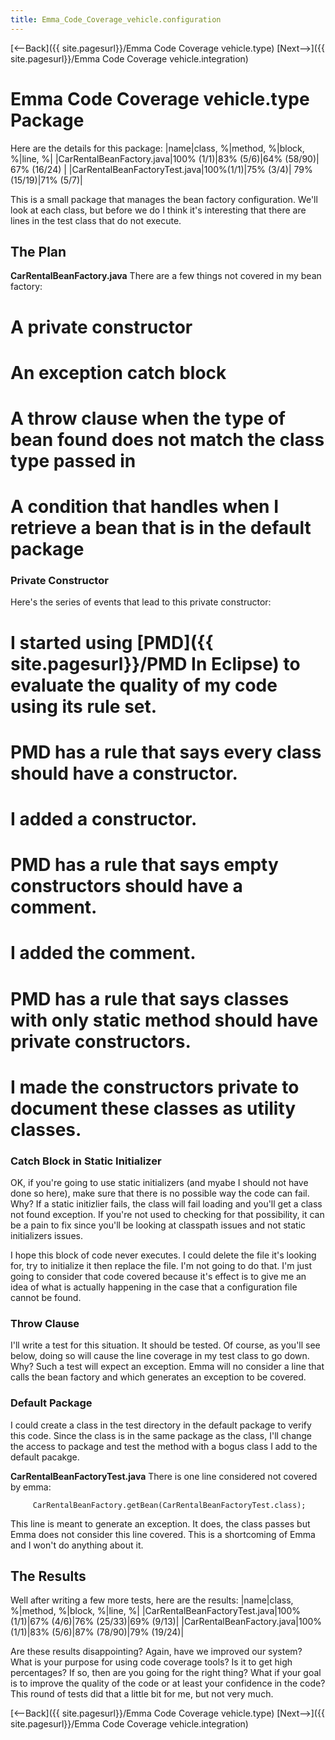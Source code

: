```yaml
---
title: Emma_Code_Coverage_vehicle.configuration
---
```

[<--Back]({{ site.pagesurl}}/Emma Code Coverage vehicle.type) [Next-->]({{ site.pagesurl}}/Emma Code Coverage vehicle.integration)

# Emma Code Coverage vehicle.type Package

Here are the details for this package:
|name|class, %|method, %|block, %|line, %|
|CarRentalBeanFactory.java|100% (1/1)|83% (5/6)|64% (58/90)| 67% (16/24) |
|CarRentalBeanFactoryTest.java|100%(1/1)|75% (3/4)| 79% (15/19)|71% (5/7)|

This is a small package that manages the bean factory configuration. We'll look at each class, but before we do I think it's interesting that there are lines in the test class that do not execute.

## The Plan
**CarRentalBeanFactory.java**
There are a few things not covered in my bean factory:
# A private constructor
# An exception catch block
# A throw clause when the type of bean found does not match the class type passed in
# A condition that handles when I retrieve a bean that is in the default package

### Private Constructor
Here's the series of events that lead to this private constructor:
# I started using [PMD]({{ site.pagesurl}}/PMD In Eclipse) to evaluate the quality of my code using its rule set.
# PMD has a rule that says every class should have a constructor. 
# I added a constructor.
# PMD has a rule that says empty constructors should have a comment. 
# I added the comment.
# PMD has a rule that says classes with only static method should have private constructors.
# I made the constructors private to document these classes as utility classes.

### Catch Block in Static Initializer
OK, if you're going to use static initializers (and myabe I should not have done so here), make sure that there is no possible way the code can fail. Why? If a static initizlier fails, the class will fail loading and you'll get a class not found exception. If you're not used to checking for that possibility, it can be a pain to fix since you'll be looking at classpath issues and not static initializers issues.

I hope this block of code never executes. I could delete the file it's looking for, try to initialize it then replace the file. I'm not going to do that. I'm just going to consider that code covered because it's effect is to give me an idea of what is actually happening in the case that a configuration file cannot be found.

### Throw Clause
I'll write a test for this situation. It should be tested. Of course, as you'll see below, doing so will cause the line coverage in my test class to go down. Why? Such a test will expect an exception. Emma will no consider a line that calls the bean factory and which generates an exception to be covered.

### Default Package
I could create a class in the test directory in the default package to verify this code. Since the class is in the same package as the class, I'll change the access to package and test the method with a bogus class I add to the default pacakge.

**CarRentalBeanFactoryTest.java**
There is one line considered not covered by emma:
```
     CarRentalBeanFactory.getBean(CarRentalBeanFactoryTest.class);
```

This line is meant to generate an exception. It does, the class passes but Emma does not consider this line covered. This is a shortcoming of Emma and I won't do anything about it.

## The Results
Well after writing a few more tests, here are the results:
|name|class, %|method, %|block, %|line, %|
|CarRentalBeanFactoryTest.java|100% (1/1)|67%  (4/6)|76%  (25/33)|69%  (9/13)|
|CarRentalBeanFactory.java|100% (1/1)|83%  (5/6)|87%  (78/90)|79%  (19/24)|

Are these results disappointing? Again, have we improved our system? What is your purpose for using code coverage tools? Is it to get high percentages? If so, then are you going for the right thing? What if your goal is to improve the quality of the code or at least your confidence in the code? This round of tests did that a little bit for me, but not very much.

[<--Back]({{ site.pagesurl}}/Emma Code Coverage vehicle.type) [Next-->]({{ site.pagesurl}}/Emma Code Coverage vehicle.integration)
